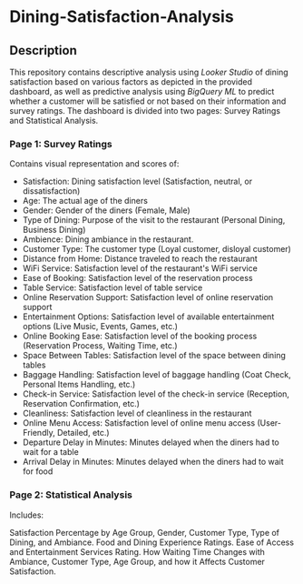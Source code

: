 # Dining-Satisfaction-Analysis

## Description
This repository contains descriptive analysis using *Looker Studio* of dining satisfaction based on various factors as depicted in the provided dashboard, as well as predictive analysis using *BigQuery ML* to predict whether a customer will be satisfied or not based on their information and survey ratings. The dashboard is divided into two pages: Survey Ratings and Statistical Analysis.

### Page 1: Survey Ratings
Contains visual representation and scores of:

* Satisfaction: Dining satisfaction level (Satisfaction, neutral, or dissatisfaction)
* Age: The actual age of the diners
* Gender: Gender of the diners (Female, Male)
* Type of Dining: Purpose of the visit to the restaurant (Personal Dining, Business Dining)
* Ambience: Dining ambiance in the restaurant.
* Customer Type: The customer type (Loyal customer, disloyal customer)
* Distance from Home: Distance traveled to reach the restaurant
* WiFi Service: Satisfaction level of the restaurant's WiFi service
* Ease of Booking: Satisfaction level of the reservation process
* Table Service: Satisfaction level of table service
* Online Reservation Support: Satisfaction level of online reservation support
* Entertainment Options: Satisfaction level of available entertainment options (Live Music, Events, Games, etc.)
* Online Booking Ease: Satisfaction level of the booking process (Reservation Process, Waiting Time, etc.)
* Space Between Tables: Satisfaction level of the space between dining tables
* Baggage Handling: Satisfaction level of baggage handling (Coat Check, Personal Items Handling, etc.)
* Check-in Service: Satisfaction level of the check-in service (Reception, Reservation Confirmation, etc.)
* Cleanliness: Satisfaction level of cleanliness in the restaurant
* Online Menu Access: Satisfaction level of online menu access (User-Friendly, Detailed, etc.)
* Departure Delay in Minutes: Minutes delayed when the diners had to wait for a table
* Arrival Delay in Minutes: Minutes delayed when the diners had to wait for food

### Page 2: Statistical Analysis
Includes:

Satisfaction Percentage by Age Group, Gender, Customer Type, Type of Dining, and Ambiance.
Food and Dining Experience Ratings.
Ease of Access and Entertainment Services Rating.
How Waiting Time Changes with Ambiance, Customer Type, Age Group, and how it Affects Customer Satisfaction.
